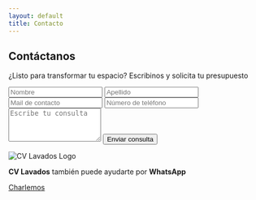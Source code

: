 ```yaml
---
layout: default
title: Contacto
---
```

<section class="contact--section fade-in-up" aria-label="Contact Form and WhatsApp Support">
  <div class="contact__container">
    <h1 class="contact__title">Contáctanos</h1>
    <p class="contact__subtitle">¿Listo para transformar tu espacio? Escribinos y solicita tu presupuesto</p>
    <div class="contact__content">
      <form class="contact__form" action="https://formspree.io/f/" method="POST">
        <div class="contact__form-row">
          <input type="text" name="nombre" placeholder="Nombre" required aria-required="true" class="contact__input" />
          <input type="text" name="apellido" placeholder="Apellido" required aria-required="true"
            class="contact__input" />
        </div>
        <input type="email" name="email" placeholder="Mail de contacto" required aria-required="true"
          class="contact__input" />
        <input type="tel" name="telefono" placeholder="Número de teléfono" required aria-required="true"
          class="contact__input" />
        <textarea name="consulta" placeholder="Escribe tu consulta" required aria-required="true"
          class="contact__input contact__input--textarea" rows="4"></textarea>
        <button type="submit" class="contact__submit-btn">Enviar consulta</button>
      </form>
      <div class="contact__whatsapp">
        <div class="contact__whatsapp-info">
          <img src="{{ site.baseurl }}/assets/images/cv.ico" alt="CV Lavados Logo" class="contact__whatsapp-logo" />
          <p class="contact__whatsapp-text">
            <b>CV Lavados</b> también puede ayudarte por <b>WhatsApp</b>
          </p>
        </div>
        <a href="https://wa.me/5491136250796" target="_blank" rel="noopener noreferrer" class="contact__whatsapp-btn"
          aria-label="Chat with us on WhatsApp">
          <i class="fab fa-whatsapp"></i> Charlemos
        </a>
      </div>
    </div>
  </div>
</section>
